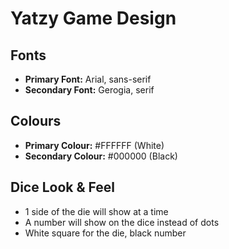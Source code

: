 # Yatzy Game Design

## Fonts
- **Primary Font:** Arial, sans-serif
- **Secondary Font:** Gerogia, serif

## Colours
- **Primary Colour:** #FFFFFF (White)
- **Secondary Colour:** #000000 (Black)

## Dice Look & Feel
- 1 side of the die will show at a time
- A number will show on the dice instead of dots
- White square for the die, black number
